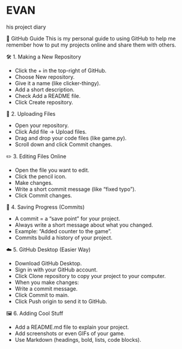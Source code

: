 # EVAN
his project diary

🌟 GitHub Guide
This is my personal guide to using GitHub to help me remember how to put my projects online and share them with others.

🛠️ 1. Making a New Repository

- Click the + in the top-right of GitHub.
- Choose New repository.
- Give it a name (like clicker-thingy).
- Add a short description.
- Check Add a README file.
- Click Create repository.

📂 2. Uploading Files

- Open your repository.
- Click Add file → Upload files.
- Drag and drop your code files (like game.py).
- Scroll down and click Commit changes.

✏️ 3. Editing Files Online

- Open the file you want to edit.
- Click the pencil icon.
- Make changes.
- Write a short commit message (like “fixed typo”).
- Click Commit changes.

💾 4. Saving Progress (Commits)

- A commit = a “save point” for your project.
- Always write a short message about what you changed.
- Example: “Added counter to the game”.
- Commits build a history of your project.

☁️ 5. GitHub Desktop (Easier Way)

- Download GitHub Desktop.
- Sign in with your GitHub account.
- Click Clone repository to copy your project to your computer.
- When you make changes:
- Write a commit message.
- Click Commit to main.
- Click Push origin to send it to GitHub.

🖼️ 6. Adding Cool Stuff

- Add a README.md file to explain your project.
- Add screenshots or even GIFs of your game.
- Use Markdown (headings, bold, lists, code blocks).
